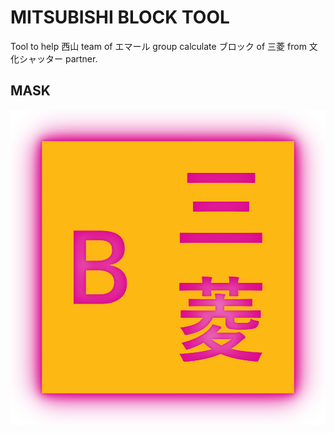 # MITSUBISHI BLOCK TOOL
Tool to help 西山 team of エマール group calculate ブロック of 三菱 from 文化シャッター partner.

## MASK
<p align="center">
<img src="https://raw.githubusercontent.com/Tynab/Mitsubishi-Block/main/pic/0.png"></img>
</p>